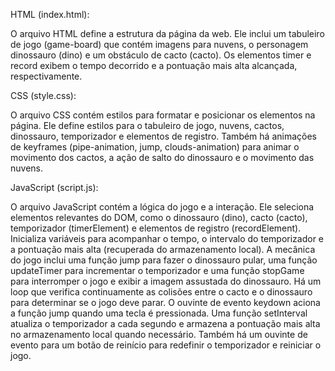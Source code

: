 HTML (index.html):

O arquivo HTML define a estrutura da página da web.
Ele inclui um tabuleiro de jogo (game-board) que contém imagens para nuvens, o personagem dinossauro (dino) e um obstáculo de cacto (cacto).
Os elementos timer e record exibem o tempo decorrido e a pontuação mais alta alcançada, respectivamente.

CSS (style.css):

O arquivo CSS contém estilos para formatar e posicionar os elementos na página.
Ele define estilos para o tabuleiro de jogo, nuvens, cactos, dinossauro, temporizador e elementos de registro.
Também há animações de keyframes (pipe-animation, jump, clouds-animation) para animar o movimento dos cactos, a ação de salto do dinossauro e o movimento das nuvens.

JavaScript (script.js):

O arquivo JavaScript contém a lógica do jogo e a interação.
Ele seleciona elementos relevantes do DOM, como o dinossauro (dino), cacto (cacto), temporizador (timerElement) e elementos de registro (recordElement).
Inicializa variáveis para acompanhar o tempo, o intervalo do temporizador e a pontuação mais alta (recuperada do armazenamento local).
A mecânica do jogo inclui uma função jump para fazer o dinossauro pular, uma função updateTimer para incrementar o temporizador e uma função stopGame para interromper o jogo e exibir a imagem assustada do dinossauro.
Há um loop que verifica continuamente as colisões entre o cacto e o dinossauro para determinar se o jogo deve parar.
O ouvinte de evento keydown aciona a função jump quando uma tecla é pressionada.
Uma função setInterval atualiza o temporizador a cada segundo e armazena a pontuação mais alta no armazenamento local quando necessário.
Também há um ouvinte de evento para um botão de reinício para redefinir o temporizador e reiniciar o jogo.

